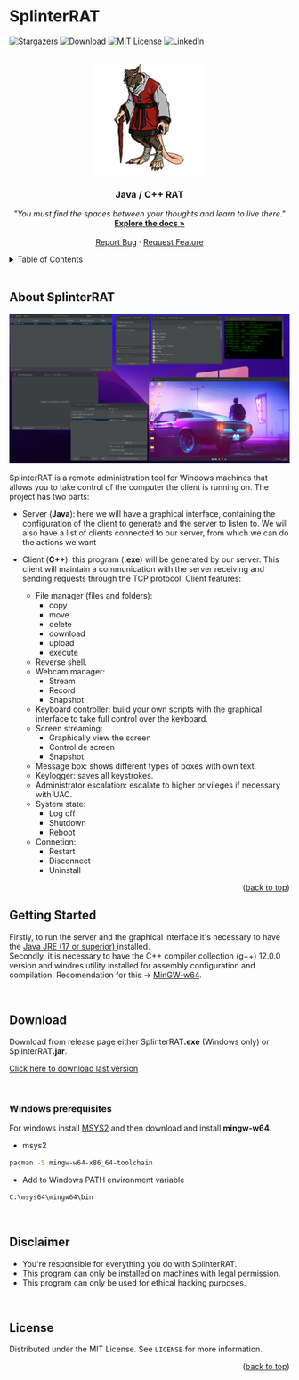 <a name="readme-top"></a>

# SplinterRAT



[![Stargazers][stars-shield]][stars-url]
[![Download][downloads-shield]][downloads-url]
[![MIT License][license-shield]][license-url]
[![LinkedIn][linkedin-shield]][linkedin-url]


<br/>
<div align="center">
  <a href="resources/splinterRatIcon.png">
    <img src="https://raw.githubusercontent.com/javiarago1/SplinterRAT/main/resources/splinterRatIcon.png" alt="Logo" width="200" height="200">
  </a>

  <h3 align="center">Java / C++ RAT</h3>

  <p align="center">
    <i>"You must find the spaces between your thoughts and learn to live there."</i>
    <br />
    <a href="https://github.com/javiarago1/SplinterRAT/blob/main/README.md"><strong>Explore the docs »</strong></a>
    <br />
    <br />
    <a href="https://github.com/javiarago1/SplinterRAT/issues">Report Bug</a>
    ·
    <a href="https://github.com/javiarago1/SplinterRAT/issues">Request Feature</a>
  </p>
</div>




<!-- TABLE OF CONTENTS -->
<details>
  <summary>Table of Contents</summary>
  <ol>
    <li>
      <a href="#about-the-project">About The Project</a>
    </li>
    <li>
      <a href="#getting-started">Getting Started</a>
      <ul>
        <li><a href="#windows-prerequisites">Windows prerequisites</a></li>
      </ul>
    </li>
    <li><a href="#license">License</a></li>
    <li><a href="#contact">Contact</a></li>
  </ol>
</details>


<br>

<!-- ABOUT THE PROJECT -->
## About SplinterRAT

![Alt text](resources/previewCapture.png "Optional Title")

SplinterRAT is a remote administration tool for Windows machines that allows you to take control of the computer the client is running on. The project has two parts:

* Server (<strong>Java</strong>): here we will have a graphical interface, containing the configuration of the client to generate and the server to listen to. We will also have a list of clients connected to our server, from which we can do the actions we want 

* Client (<strong>C++</strong>): this program (<strong>.exe</strong>) will be generated by our server. This client will maintain a communication with the server receiving and sending requests through the TCP protocol. Client features: 
    * File manager (files and folders):
        * copy
        * move
        * delete
        * download
        * upload
        * execute
    * Reverse shell.
    * Webcam manager: 
        * Stream
        * Record
        * Snapshot
    * Keyboard controller: build your own scripts with the graphical interface to take full control over the keyboard.
    * Screen streaming:
        * Graphically view the screen
        * Control de screen
        * Snapshot
    * Message box: shows different types of boxes with own text.
    * Keylogger: saves all keystrokes.
    * Administrator escalation: escalate to higher privileges if necessary with UAC.
    * System state: 
        * Log off
        * Shutdown
        * Reboot
    * Connetion:     
        * Restart
        * Disconnect
        * Uninstall





<p align="right">(<a href="#readme-top">back to top</a>)</p>




<!-- GETTING STARTED -->
## Getting Started

Firstly, to run the server and the graphical interface it's necessary to have the <a target="_blank" href="https://www.java.com/">Java JRE (17 or superior) </a>installed. <br>
Secondly, it is necessary to have the C++ compiler collection (g++) 12.0.0 version and windres utility installed for assembly configuration and compilation. Recomendation for this -> <a target="_blank" href="https://www.mingw-w64.org/">MinGW-w64</a>.

<br/>

## Download 

Download from release page either SplinterRAT<strong>.exe</strong> (Windows only) or SplinterRAT<strong>.jar</strong>. 

<a href="https://github.com/javiarago1/SplinterRAT/releases/">Click here to download last version</a>

<br>

### Windows prerequisites

For windows install <a target="_blank" href="https://www.msys2.org/">MSYS2</a> and then download and install <strong>mingw-w64</strong>.

* msys2
```sh
pacman -S mingw-w64-x86_64-toolchain
```
* Add to Windows PATH environment variable

```sh
C:\msys64\mingw64\bin
```

<br/>

## Disclaimer

* You're responsible for everything you do with SplinterRAT. 
* This program can only be installed on machines with legal permission.
* This program can only be used for ethical hacking purposes.

<br/>


<!-- LICENSE -->
## License

Distributed under the MIT License. See `LICENSE` for more information.

<p align="right">(<a href="#readme-top">back to top</a>)</p>





[downloads-shield]:https://img.shields.io/github/downloads/javiarago1/splinterRAT/total?style=for-the-badge
[downloads-url]: https://github.com/javiarago1/SplinterRAT/releases/
[stars-shield]: https://img.shields.io/github/stars/javiarago1?style=for-the-badge
[stars-url]: https://github.com/javiarago1/SplinterRAT/stargazers
[license-shield]: https://img.shields.io/github/license/javiarago1/SplinterRAT?style=for-the-badge
[license-url]: https://github.com/javiarago1/SplinterRAT/blob/main/LICENSE
[linkedin-shield]: https://img.shields.io/badge/-LinkedIn-black.svg?style=for-the-badge&logo=linkedin&colorB=555
[linkedin-url]: https://www.linkedin.com/in/javier--aragoneses/

